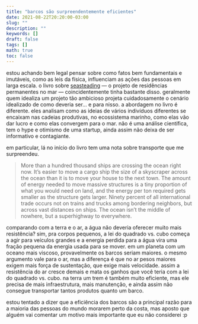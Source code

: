 ```yaml
---
title: "barcos são surpreendentemente eficientes"
date: 2021-08-22T20:20:00-03:00
slug: ""
description: ""
keywords: []
draft: false
tags: []
math: true
toc: false
---
```


estou achando bem legal pensar sobre como fatos bem fundamentais e imutáveis, como as leis da física, influenciam as ações das pessoas em larga escala. o livro sobre [seasteading](https://br1lib.org/book/2880631/7134a0) — o projeto de residências permanentes no mar — coincidentemente tinha bastante disso. geralmente quem idealiza um projeto tão ambicioso projeta cuidadosamente o cenário idealizado de como deveria ser… e para nisso. a abordagem no livro é diferente. eles analisam como as ideias de vários indivíduos diferentes se encaixam nas cadeias produtivas, no ecossistema marinho, como elas vão dar lucro e como elas convergem para o mar. não é uma análise científica, tem o hype e otimismo de uma startup, ainda assim não deixa de ser informativo e contagiante.

em particular, lá no início do livro tem uma nota sobre transporte que me surpreendeu.

> More than a hundred thousand ships are crossing the ocean right now. It’s easier to move a cargo ship the size of a skyscraper across the ocean than it is to move your house to the next town. The amount of energy needed to move massive structures is a tiny proportion of what you would need on land, and the energy per ton required gets smaller as the structure gets larger. Ninety percent of all international trade occurs not on trains and trucks among bordering neighbors, but across vast distances on ships. The ocean isn’t the middle of nowhere, but a superhighway to everywhere.

comparando com a terra e o ar, a água não deveria oferecer muito mais resistência? sim, pra corpos pequenos, a lei do quadrado vs. cubo começa a agir para veículos grandes e a energia perdida para a água vira uma fração pequena da energia usada para se mover. em um planeta com um oceano mais viscoso, provavelmente os barcos seriam maiores. o mesmo argumento vale para o ar, mas a diferença é que no ar pesos maiores exigem mais força de sustentação, que exige mais velocidade. assim a resistência do ar cresce demais e mata os ganhos que você teria com a lei do quadrado vs. cubo. na terra um trem é também muito eficiente, mas ele precisa de mais infraestrutura, mais manutenção, e ainda assim não consegue transportar tantos produtos quanto um barco.

estou tentado a dizer que a eficiência dos barcos são a principal razão para a maioria das pessoas do mundo morarem perto da costa, mas aposto que alguém vai comentar um motivo mais importante que eu não considerei :p
